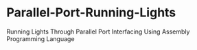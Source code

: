 # Parallel-Port-Running-Lights
Running Lights Through Parallel Port Interfacing Using Assembly Programming Language
